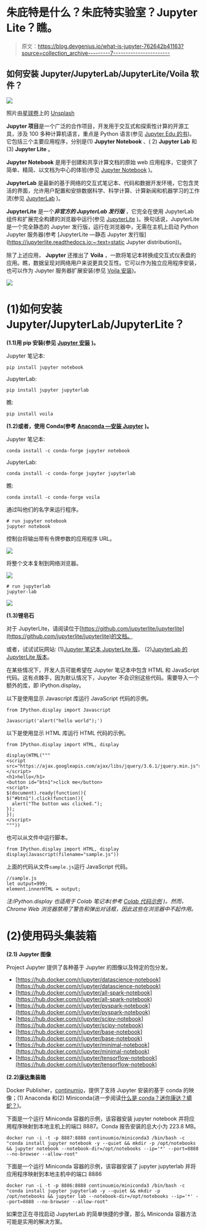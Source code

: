 # 朱庇特是什么？朱庇特实验室？Jupyter Lite？瞧。

> 原文：<https://blog.devgenius.io/what-is-jupyter-762642b41163?source=collection_archive---------7----------------------->

## 如何安装 Jupyter/JupyterLab/JupyterLite/Voila 软件？

![](img/72bf7a36e2274396eba04688b197ef43.png)

照片由[星球卷](https://unsplash.com/@planetvolumes?utm_source=medium&utm_medium=referral)上的 [Unsplash](https://unsplash.com?utm_source=medium&utm_medium=referral)

**Jupyter 项目**是一个广泛的合作项目，开发用于交互式和探索性计算的开源工具，涉及 100 多种计算机语言，重点是 Python 语言(参见 [Jupyter Edu 的书](https://jupyter4edu.github.io/jupyter-edu-book/))。它包括三个主要应用程序，分别是(1) **Jupyter Notebook** 、( 2) **Jupyter Lab** 和(3) **Jupyter Lite** 。

**Jupyter Notebook** 是用于创建和共享计算文档的原始 web 应用程序，它提供了简单、精简、以文档为中心的体验(参见 [Jupyter Notebook](https://jupyter.org/#:~:text=Jupyter%20Notebook:%20The%20Classic) )。

**JupyterLab** 是最新的基于网络的交互式笔记本、代码和数据开发环境，它包含灵活的界面，允许用户配置和安排数据科学、科学计算、计算新闻和机器学习的工作流(参见 [JupyterLab](https://jupyter.org/#:~:text=JupyterLab:%20A%20Next) )。

**JupyterLite** 是一个***非官方的 JupyterLab 发行版*** ，它完全在使用 JupyterLab 组件和扩展完全构建的浏览器中运行(参见 [JupyterLite](http://jupyterlite.readthedocs.i) )。换句话说，JupyterLite 是一个完全静态的 Jupyter 发行版，运行在浏览器中，无需在主机上启动 Python Jupyter 服务器(参考 [JupyterLite —静态 Jupyter 发行版](https://jupyterlite.readthedocs.io:~:text=static Jupyter distribution))。

除了上述应用， **Jupyter** 还推出了 **Voila** ，一款将笔记本转换成交互式仪表盘的应用。瞧，数据呈现对网络用户来说更具交互性。它可以作为独立应用程序安装，也可以作为 Jupyter 服务器扩展安装(参见 [Voila 安装](https://voila.readthedocs.io/en/stable/using.html))。

![](img/3851ff5b0d01e5e5e58544e49226f6a2.png)

# (1)如何安装 Jupyter/JupyterLab/JupyterLite？

**(1.1)用 pip 安装(参见** [**Jupyter 安装**](https://jupyter.org/install) **)。**

Jupyter 笔记本:

```
pip install jupyter notebook
```

JupyterLab:

```
pip install jupyter jupyterlab
```

瞧:

```
pip install voila
```

**(1.2)或者，使用 Conda(参考** [**Anaconda —安装 Jupyter**](https://anaconda.org/anaconda/jupyter) **)。**

Jupyter 笔记本:

```
conda install -c conda-forge jupyter notebook
```

JupyterLab:

```
conda install -c conda-forge jupyter jupyterlab
```

瞧:

```
conda install -c conda-forge voila
```

通过叫他们的名字来运行程序。

```
# run jupyter notebook
jupyter notebook
```

控制台将输出带有令牌参数的应用程序 URL。

![](img/699b759cc1021880a8fee0ac9882571e.png)

将整个文本复制到网络浏览器。

![](img/f69206c833dafc0f709d09f12fdeb07d.png)

```
# run jupyterlab
jupyter-lab
```

![](img/84591166dffe28bf8c106aff9d5d937a.png)

**(1.3)锂皂石**

对于 JupyterLite，请阅读位于[https://github.com/jupyterlite/jupyterlite](https://github.com/jupyterlite/jupyterlite)的文档。

或者，试试试玩网站:
(1)[Jupyter 笔记本 JupyterLite 版](https://jupyter.org/try-jupyter/retro/tree/index.html)。
(2)[JupyterLab 的 JupyterLite 版本](https://jupyter.org/try-jupyter/lab/)。

在某些情况下，开发人员可能希望在 Jupyter 笔记本中包含 HTML 和 JavaScript 代码。这有点棘手，因为默认情况下，Jupyter 不会识别这些代码。需要导入一个额外的库，即 IPython.display。

以下是使用显示 Javascript 库运行 JavaScript 代码的示例。

```
from IPython.display import Javascript

Javascript('alert("hello world");')
```

以下是使用显示 HTML 库运行 HTML 代码的示例。

```
from IPython.display import HTML, display

display(HTML("""
<script src="https://ajax.googleapis.com/ajax/libs/jquery/3.6.1/jquery.min.js"></script>
<h1>hello</h1>
<button id="btn1">click me</button>
<script>
$(document).ready(function(){
$("#btn1").click(function(){
  alert("The button was clicked.");
});
});
</script>
"""))
```

也可以从文件中运行脚本。

```
from IPython.display import HTML, display
display(Javascript(filename="sample.js"))
```

上面的代码从文件`sample.js`运行 JavaScript 代码。

```
//sample.js
let output=999;
element.innerHTML = output;
```

*注:IPython.display 也适用于 Colab 笔记本(参考* [*Colab 代码示例*](https://colab.research.google.com/notebooks/snippets/advanced_outputs.ipynb) *)。然而，Chrome Web 浏览器禁用了警告和弹出对话框，因此这些在浏览器中不起作用。*

# (2)使用码头集装箱

**(2.1) Jupyter 图像**

Project Jupyter 提供了各种基于 Jupyter 的图像以及特定的包分发。

*   [https://hub.docker.com/r/jupyter/datascience-notebook](https://hub.docker.com/r/jupyter/datascience-notebook)
*   [https://hub.docker.com/r/jupyter/all-spark-notebook](https://hub.docker.com/r/jupyter/all-spark-notebook)
*   [https://hub.docker.com/r/jupyter/pyspark-notebook](https://hub.docker.com/r/jupyter/pyspark-notebook)
*   [https://hub.docker.com/r/jupyter/scipy-notebook](https://hub.docker.com/r/jupyter/scipy-notebook)
*   [https://hub.docker.com/r/jupyter/base-notebook](https://hub.docker.com/r/jupyter/base-notebook)
*   [https://hub.docker.com/r/jupyter/minimal-notebook](https://hub.docker.com/r/jupyter/minimal-notebook)
*   [https://hub.docker.com/r/jupyter/tensorflow-notebook](https://hub.docker.com/r/jupyter/tensorflow-notebook)

**(2.2)康达集装箱**

Docker Publisher，[continumio](https://hub.docker.com/u/continuumio)，提供了支持 Jupyter 安装的基于 conda 的映像；(1) Anaconda 和(2) Miniconda(进一步阅读[什么是 conda？迷你康达？蟒蛇？](https://medium.com/@mohamad.razzi.my/what-is-conda-miniconda-anaconda-5630e70ef2d9))。

下面是一个运行 Miniconda 容器的示例，该容器安装 jupyter notebook 并将应用程序映射到本地主机上的端口 8887。Conda 报告安装的总大小为 223.8 MB。

```
docker run -i -t -p 8887:8888 continuumio/miniconda3 /bin/bash -c "conda install jupyter notebook -y --quiet && mkdir -p /opt/notebooks && jupyter notebook --notebook-dir=/opt/notebooks --ip='*' --port=8888 --no-browser --allow-root"
```

下面是一个运行 Miniconda 容器的示例，该容器安装了 jupyter jupyterlab 并将应用程序映射到本地主机中的端口 8886

```
docker run -i -t -p 8886:8888 continuumio/miniconda3 /bin/bash -c "conda install jupyter jupyterlab -y --quiet && mkdir -p /opt/notebooks && jupyter lab --notebook-dir=/opt/notebooks --ip='*' --port=8888 --no-browser --allow-root"
```

如果您正在寻找启动 JupyterLab 的简单快捷的步骤，那么 Miniconda 容器方法可能是实用的解决方案。